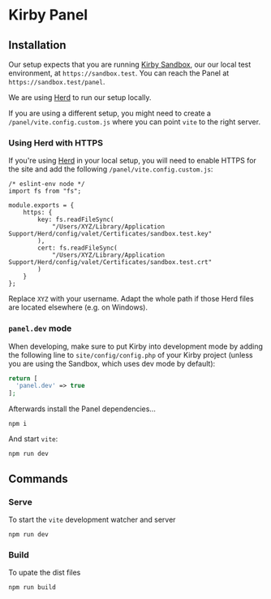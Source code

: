 # Kirby Panel

## Installation

Our setup expects that you are running [Kirby Sandbox](https://github.com/getkirby/sandbox), our our local test environment, at `https://sandbox.test`. You can reach the Panel at `https://sandbox.test/panel`.

We are using [Herd](https://herd.laravel.com) to run our setup locally.

If you are using a different setup, you might need to create a `/panel/vite.config.custom.js` where you can point `vite` to the right server.

### Using Herd with HTTPS

If you're using [Herd](https://herd.laravel.com) in your local setup, you will need to enable HTTPS for the site and add the following `/panel/vite.config.custom.js`:

```node
/* eslint-env node */
import fs from "fs";

module.exports = {
	https: {
		key: fs.readFileSync(
			"/Users/XYZ/Library/Application Support/Herd/config/valet/Certificates/sandbox.test.key"
		),
		cert: fs.readFileSync(
			"/Users/XYZ/Library/Application Support/Herd/config/valet/Certificates/sandbox.test.crt"
		)
	}
};
```

Replace `XYZ` with your username. Adapt the whole path if those Herd files are located elsewhere (e.g. on Windows).

### `panel.dev` mode

When developing, make sure to put Kirby into development mode by adding the following line to `site/config/config.php` of your Kirby project (unless you are using the Sandbox, which uses dev mode by default):

```php
return [
  'panel.dev' => true
];
```

Afterwards install the Panel dependencies…

```
npm i
```

And start `vite`:

```
npm run dev
```

## Commands

### Serve

To start the `vite` development watcher and server

```
npm run dev
```

### Build

To upate the dist files

```
npm run build
```
